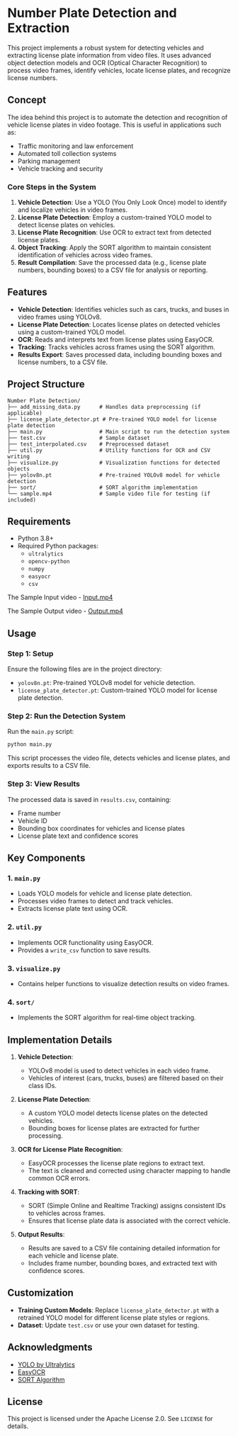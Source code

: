# Number Plate Detection and Extraction

This project implements a robust system for detecting vehicles and extracting license plate information from video files. It uses advanced object detection models and OCR (Optical Character Recognition) to process video frames, identify vehicles, locate license plates, and recognize license numbers.

## Concept

The idea behind this project is to automate the detection and recognition of vehicle license plates in video footage. This is useful in applications such as:
- Traffic monitoring and law enforcement
- Automated toll collection systems
- Parking management
- Vehicle tracking and security

### Core Steps in the System
1. **Vehicle Detection**: Use a YOLO (You Only Look Once) model to identify and localize vehicles in video frames.
2. **License Plate Detection**: Employ a custom-trained YOLO model to detect license plates on vehicles.
3. **License Plate Recognition**: Use OCR to extract text from detected license plates.
4. **Object Tracking**: Apply the SORT algorithm to maintain consistent identification of vehicles across video frames.
5. **Result Compilation**: Save the processed data (e.g., license plate numbers, bounding boxes) to a CSV file for analysis or reporting.

## Features
- **Vehicle Detection**: Identifies vehicles such as cars, trucks, and buses in video frames using YOLOv8.
- **License Plate Detection**: Locates license plates on detected vehicles using a custom-trained YOLO model.
- **OCR**: Reads and interprets text from license plates using EasyOCR.
- **Tracking**: Tracks vehicles across frames using the SORT algorithm.
- **Results Export**: Saves processed data, including bounding boxes and license numbers, to a CSV file.

## Project Structure
```
Number Plate Detection/
├── add_missing_data.py      # Handles data preprocessing (if applicable)
├── license_plate_detector.pt # Pre-trained YOLO model for license plate detection
├── main.py                  # Main script to run the detection system
├── test.csv                 # Sample dataset
├── test_interpolated.csv    # Preprocessed dataset
├── util.py                  # Utility functions for OCR and CSV writing
├── visualize.py             # Visualization functions for detected objects
├── yolov8n.pt               # Pre-trained YOLOv8 model for vehicle detection
├── sort/                    # SORT algorithm implementation
└── sample.mp4               # Sample video file for testing (if included)
```

## Requirements
- Python 3.8+
- Required Python packages:
  - `ultralytics`
  - `opencv-python`
  - `numpy`
  - `easyocr`
  - `csv`

The Sample Input video - [Input.mp4](https://drive.google.com/file/d/1PAFVorg_cE7VDJxASfvdTQDWd3V_40wV/view?usp=sharing)

The Sample Output video - [Output.mp4](https://drive.google.com/file/d/1Coxxdtoa_dPA6jrKyRTs0NhzeyD3Ja6N/view?usp=sharing)


## Usage

### Step 1: Setup
Ensure the following files are in the project directory:
- `yolov8n.pt`: Pre-trained YOLOv8 model for vehicle detection.
- `license_plate_detector.pt`: Custom-trained YOLO model for license plate detection.

### Step 2: Run the Detection System
Run the `main.py` script:
```bash
python main.py
```
This script processes the video file, detects vehicles and license plates, and exports results to a CSV file.

### Step 3: View Results
The processed data is saved in `results.csv`, containing:
- Frame number
- Vehicle ID
- Bounding box coordinates for vehicles and license plates
- License plate text and confidence scores

## Key Components

### 1. `main.py`
- Loads YOLO models for vehicle and license plate detection.
- Processes video frames to detect and track vehicles.
- Extracts license plate text using OCR.

### 2. `util.py`
- Implements OCR functionality using EasyOCR.
- Provides a `write_csv` function to save results.

### 3. `visualize.py`
- Contains helper functions to visualize detection results on video frames.

### 4. `sort/`
- Implements the SORT algorithm for real-time object tracking.

## Implementation Details

1. **Vehicle Detection**:
   - YOLOv8 model is used to detect vehicles in each video frame.
   - Vehicles of interest (cars, trucks, buses) are filtered based on their class IDs.

2. **License Plate Detection**:
   - A custom YOLO model detects license plates on the detected vehicles.
   - Bounding boxes for license plates are extracted for further processing.

3. **OCR for License Plate Recognition**:
   - EasyOCR processes the license plate regions to extract text.
   - The text is cleaned and corrected using character mapping to handle common OCR errors.

4. **Tracking with SORT**:
   - SORT (Simple Online and Realtime Tracking) assigns consistent IDs to vehicles across frames.
   - Ensures that license plate data is associated with the correct vehicle.

5. **Output Results**:
   - Results are saved to a CSV file containing detailed information for each vehicle and license plate.
   - Includes frame number, bounding boxes, and extracted text with confidence scores.

## Customization
- **Training Custom Models**: Replace `license_plate_detector.pt` with a retrained YOLO model for different license plate styles or regions.
- **Dataset**: Update `test.csv` or use your own dataset for testing.

## Acknowledgments
- [YOLO by Ultralytics](https://github.com/ultralytics/yolov5)
- [EasyOCR](https://github.com/JaidedAI/EasyOCR)
- [SORT Algorithm](https://github.com/abewley/sort)

## License
This project is licensed under the Apache License 2.0. See `LICENSE` for details.
